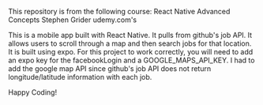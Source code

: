 This repository is from the following course:
React Native Advanced Concepts
Stephen Grider
udemy.com's

This is a mobile app built with React Native.  It pulls from github's job API.  It allows users to scroll through a map and then search jobs for that location.  It is built using expo.  For this project to work correctly, you will need to add an expo key for the facebookLogin and a GOOGLE_MAPS_API_KEY.  I had to add the google map API since github's job API does not return longitude/latitude information with each job.

Happy Coding!
